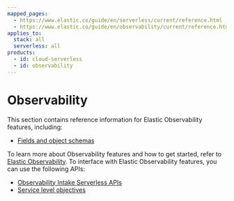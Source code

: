 ```yaml
---
mapped_pages:
  - https://www.elastic.co/guide/en/serverless/current/reference.html
  - https://www.elastic.co/guide/en/observability/current/reference.html
applies_to:
  stack: all
  serverless: all
products:
  - id: cloud-serverless
  - id: observability
---
```

# Observability

This section contains reference information for Elastic Observability features, including:

* [Fields and object schemas](/reference/observability/fields-and-object-schemas.md)

To learn more about Observability features and how to get started, refer to [Elastic Observability](/solutions/observability.md).
To interface with Elastic Observability features, you can use the following APIs:

* [Observability Intake Serverless APIs](https://www.elastic.co/docs/api/doc/observability-serverless)
* [Service level objectives](https://www.elastic.co/docs/api/doc/kibana/group/endpoint-slo)
